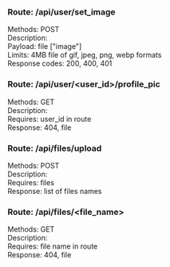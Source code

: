 ### Route: /api/user/set_image
Methods: POST  
Description:  
Payload: file ["image"]  
Limits: 4MB file of gif, jpeg, png, webp formats  
Response codes: 200, 400, 401  


### Route: /api/user/<user_id\>/profile_pic
Methods: GET  
Description:  
Requires: user_id in route  
Response: 404, file  


### Route: /api/files/upload
Methods: POST  
Description:  
Requires: files  
Response: list of files names  


### Route: /api/files/<file_name\>
Methods: GET  
Description:  
Requires: file name in route  
Response: 404, file  


